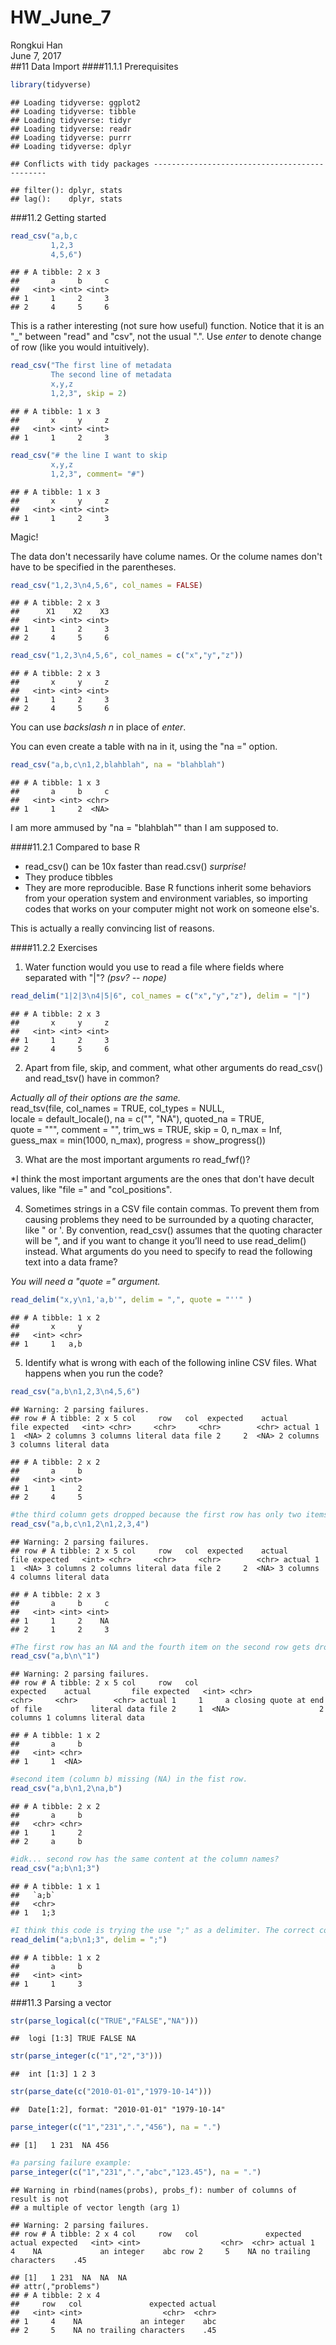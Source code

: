 # HW_June_7
Rongkui Han  
June 7, 2017  
##11 Data Import
####11.1.1 Prerequisites

```r
library(tidyverse)
```

```
## Loading tidyverse: ggplot2
## Loading tidyverse: tibble
## Loading tidyverse: tidyr
## Loading tidyverse: readr
## Loading tidyverse: purrr
## Loading tidyverse: dplyr
```

```
## Conflicts with tidy packages ----------------------------------------------
```

```
## filter(): dplyr, stats
## lag():    dplyr, stats
```

###11.2 Getting started

```r
read_csv("a,b,c
         1,2,3
         4,5,6")
```

```
## # A tibble: 2 x 3
##       a     b     c
##   <int> <int> <int>
## 1     1     2     3
## 2     4     5     6
```

This is a rather interesting (not sure how useful) function. Notice that it is an "_" between "read" and "csv", not the usual ".". Use *enter* to denote change of row (like you would intuitively).   


```r
read_csv("The first line of metadata
         The second line of metadata
         x,y,z
         1,2,3", skip = 2)
```

```
## # A tibble: 1 x 3
##       x     y     z
##   <int> <int> <int>
## 1     1     2     3
```

```r
read_csv("# the line I want to skip
         x,y,z
         1,2,3", comment= "#")
```

```
## # A tibble: 1 x 3
##       x     y     z
##   <int> <int> <int>
## 1     1     2     3
```

Magic!  

The data don't necessarily have colume names. Or the colume names don't have to be specified in the parentheses.   

```r
read_csv("1,2,3\n4,5,6", col_names = FALSE)
```

```
## # A tibble: 2 x 3
##      X1    X2    X3
##   <int> <int> <int>
## 1     1     2     3
## 2     4     5     6
```

```r
read_csv("1,2,3\n4,5,6", col_names = c("x","y","z"))
```

```
## # A tibble: 2 x 3
##       x     y     z
##   <int> <int> <int>
## 1     1     2     3
## 2     4     5     6
```

You can use *backslash n* in place of *enter*.  

You can even create a table with na in it, using the "na =" option.   

```r
read_csv("a,b,c\n1,2,blahblah", na = "blahblah")
```

```
## # A tibble: 1 x 3
##       a     b     c
##   <int> <int> <chr>
## 1     1     2  <NA>
```

I am more ammused by "na = "blahblah"" than I am supposed to.   

####11.2.1 Compared to base R  

+ read_csv() can be 10x faster than read.csv() *surprise!*  
+ They produce tibbles  
+ They are more reproducible. Base R functions inherit some behaviors from your operation system and environment variables, so importing codes that works on your computer might not work on someone else's.  

This is actually a really convincing list of reasons.  

####11.2.2 Exercises  
1. Water function would you use to read a file where fields where separated with "|"? *(psv? -- nope)*  


```r
read_delim("1|2|3\n4|5|6", col_names = c("x","y","z"), delim = "|")
```

```
## # A tibble: 2 x 3
##       x     y     z
##   <int> <int> <int>
## 1     1     2     3
## 2     4     5     6
```

2. Apart from file, skip, and comment, what other arguments do read_csv() and read_tsv() have in common?  

*Actually all of their options are the same.*  
read_tsv(file, col_names = TRUE, col_types = NULL,  
  locale = default_locale(), na = c("", "NA"), quoted_na = TRUE,  
  quote = "\"", comment = "", trim_ws = TRUE, skip = 0, n_max = Inf,  
  guess_max = min(1000, n_max), progress = show_progress())  
  
3. What are the most important arguments ro read_fwf()?  

*I think the most important arguments are the ones that don't have decult values, like "file =" and "col_positions".   

4. Sometimes strings in a CSV file contain commas. To prevent them from causing problems they need to be surrounded by a quoting character, like " or '. By convention, read_csv() assumes that the quoting character will be ", and if you want to change it you’ll need to use read_delim() instead. What arguments do you need to specify to read the following text into a data frame?   

*You will need a "quote =" argument.*   

```r
read_delim("x,y\n1,'a,b'", delim = ",", quote = "''" )
```

```
## # A tibble: 1 x 2
##       x     y
##   <int> <chr>
## 1     1   a,b
```

5. Identify what is wrong with each of the following inline CSV files. What happens when you run the code?  


```r
read_csv("a,b\n1,2,3\n4,5,6") 
```

```
## Warning: 2 parsing failures.
## row # A tibble: 2 x 5 col     row   col  expected    actual         file expected   <int> <chr>     <chr>     <chr>        <chr> actual 1     1  <NA> 2 columns 3 columns literal data file 2     2  <NA> 2 columns 3 columns literal data
```

```
## # A tibble: 2 x 2
##       a     b
##   <int> <int>
## 1     1     2
## 2     4     5
```

```r
#the third column gets dropped because the first row has only two items.
read_csv("a,b,c\n1,2\n1,2,3,4") 
```

```
## Warning: 2 parsing failures.
## row # A tibble: 2 x 5 col     row   col  expected    actual         file expected   <int> <chr>     <chr>     <chr>        <chr> actual 1     1  <NA> 3 columns 2 columns literal data file 2     2  <NA> 3 columns 4 columns literal data
```

```
## # A tibble: 2 x 3
##       a     b     c
##   <int> <int> <int>
## 1     1     2    NA
## 2     1     2     3
```

```r
#The first row has an NA and the fourth item on the second row gets dropped. The problem is that the rows are not of the same length.  
read_csv("a,b\n\"1")
```

```
## Warning: 2 parsing failures.
## row # A tibble: 2 x 5 col     row   col                     expected    actual         file expected   <int> <chr>                        <chr>     <chr>        <chr> actual 1     1     a closing quote at end of file           literal data file 2     1  <NA>                    2 columns 1 columns literal data
```

```
## # A tibble: 1 x 2
##       a     b
##   <int> <chr>
## 1     1  <NA>
```

```r
#second item (column b) missing (NA) in the fist row.  
read_csv("a,b\n1,2\na,b")
```

```
## # A tibble: 2 x 2
##       a     b
##   <chr> <chr>
## 1     1     2
## 2     a     b
```

```r
#idk... second row has the same content at the column names?
read_csv("a;b\n1;3")
```

```
## # A tibble: 1 x 1
##   `a;b`
##   <chr>
## 1   1;3
```

```r
#I think this code is trying the use ";" as a delimiter. The correct code for taht purpose would be:
read_delim("a;b\n1;3", delim = ";")
```

```
## # A tibble: 1 x 2
##       a     b
##   <int> <int>
## 1     1     3
```

###11.3 Parsing a vector  

```r
str(parse_logical(c("TRUE","FALSE","NA")))
```

```
##  logi [1:3] TRUE FALSE NA
```

```r
str(parse_integer(c("1","2","3")))
```

```
##  int [1:3] 1 2 3
```

```r
str(parse_date(c("2010-01-01","1979-10-14")))
```

```
##  Date[1:2], format: "2010-01-01" "1979-10-14"
```

```r
parse_integer(c("1","231",".","456"), na = ".")
```

```
## [1]   1 231  NA 456
```

```r
#a parsing failure example:
parse_integer(c("1","231",".","abc","123.45"), na = ".")
```

```
## Warning in rbind(names(probs), probs_f): number of columns of result is not
## a multiple of vector length (arg 1)
```

```
## Warning: 2 parsing failures.
## row # A tibble: 2 x 4 col     row   col               expected actual expected   <int> <int>                  <chr>  <chr> actual 1     4    NA             an integer    abc row 2     5    NA no trailing characters    .45
```

```
## [1]   1 231  NA  NA  NA
## attr(,"problems")
## # A tibble: 2 x 4
##     row   col               expected actual
##   <int> <int>                  <chr>  <chr>
## 1     4    NA             an integer    abc
## 2     5    NA no trailing characters    .45
```


